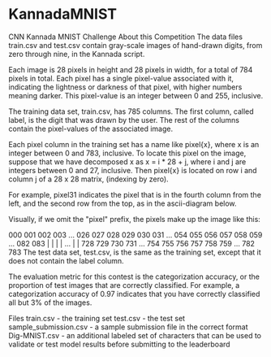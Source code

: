 # KannadaMNIST
CNN Kannada MNIST Challenge
About this Competition
The data files train.csv and test.csv contain gray-scale images of hand-drawn digits, from zero through nine, in the Kannada script.

Each image is 28 pixels in height and 28 pixels in width, for a total of 784 pixels in total. Each pixel has a single pixel-value associated with it, indicating the lightness or darkness of that pixel, with higher numbers meaning darker. This pixel-value is an integer between 0 and 255, inclusive.

The training data set, train.csv, has 785 columns. The first column, called label, is the digit that was drawn by the user. The rest of the columns contain the pixel-values of the associated image.

Each pixel column in the training set has a name like pixel{x}, where x is an integer between 0 and 783, inclusive. To locate this pixel on the image, suppose that we have decomposed x as x = i * 28 + j, where i and j are integers between 0 and 27, inclusive. Then pixel{x} is located on row i and column j of a 28 x 28 matrix, (indexing by zero).

For example, pixel31 indicates the pixel that is in the fourth column from the left, and the second row from the top, as in the ascii-diagram below.

Visually, if we omit the "pixel" prefix, the pixels make up the image like this:

000 001 002 003 ... 026 027
028 029 030 031 ... 054 055
056 057 058 059 ... 082 083
 |   |   |   |  ...  |   |
728 729 730 731 ... 754 755
756 757 758 759 ... 782 783 
The test data set, test.csv, is the same as the training set, except that it does not contain the label column.

The evaluation metric for this contest is the categorization accuracy, or the proportion of test images that are correctly classified. For example, a categorization accuracy of 0.97 indicates that you have correctly classified all but 3% of the images.

Files
train.csv - the training set
test.csv - the test set
sample_submission.csv - a sample submission file in the correct format
Dig-MNIST.csv - an additional labeled set of characters that can be used to validate or test model results before submitting to the leaderboard
